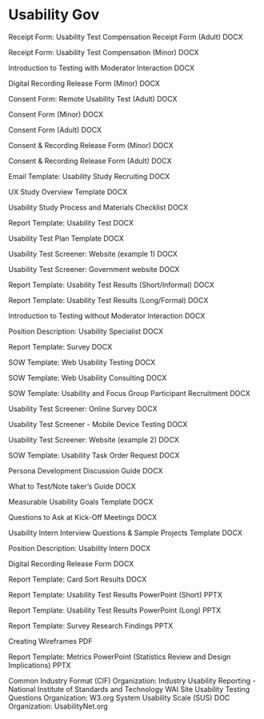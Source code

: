 # Usability Gov

Receipt Form: Usability Test Compensation Receipt Form (Adult) DOCX

Receipt Form: Usability Test Compensation (Minor) DOCX

Introduction to Testing with Moderator Interaction DOCX

Digital Recording Release Form (Minor) DOCX

Consent Form: Remote Usability Test (Adult) DOCX

Consent Form (Minor) DOCX

Consent Form (Adult) DOCX

Consent & Recording Release Form (Minor) DOCX

Consent & Recording Release Form (Adult) DOCX

Email Template: Usability Study Recruiting DOCX

UX Study Overview Template DOCX

Usability Study Process and Materials Checklist DOCX

Report Template: Usability Test DOCX

Usability Test Plan Template DOCX

Usability Test Screener: Website (example 1) DOCX

Usability Test Screener: Government website DOCX

Report Template: Usability Test Results (Short/Informal) DOCX

Report Template: Usability Test Results (Long/Formal) DOCX

Introduction to Testing without Moderator Interaction DOCX

Position Description: Usability Specialist DOCX

Report Template: Survey DOCX

SOW Template: Web Usability Testing DOCX

SOW Template: Web Usability Consulting DOCX

SOW Template: Usability and Focus Group Participant Recruitment DOCX

Usability Test Screener: Online Survey DOCX

Usability Test Screener - Mobile Device Testing DOCX

Usability Test Screener: Website (example 2) DOCX

SOW Template: Usability Task Order Request DOCX

Persona Development Discussion Guide DOCX

What to Test/Note taker’s Guide DOCX

Measurable Usability Goals Template DOCX

Questions to Ask at Kick-Off Meetings DOCX

Usability Intern Interview Questions & Sample Projects Template DOCX

Position Description: Usability Intern DOCX

Digital Recording Release Form DOCX

Report Template: Card Sort Results DOCX

Report Template: Usability Test Results PowerPoint (Short) PPTX

Report Template: Usability Test Results PowerPoint (Long) PPTX

Report Template: Survey Research Findings PPTX

Creating Wireframes PDF

Report Template: Metrics PowerPoint (Statistics Review and Design Implications) PPTX

Common Industry Format (CIF)
Organization: Industry Usability Reporting - National Institute of Standards and Technology
WAI Site Usability Testing Questions
Organization: W3.org
System Usability Scale (SUS)
DOC
Organization: UsabilityNet.org

